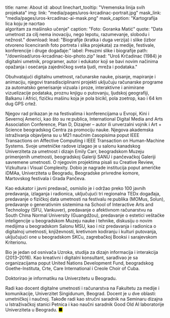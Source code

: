 title: 
    name: About
id: about 
linechart_tooltip: "Vremenska linija svih projekata"
img:
    link: "media/pages/uros-krcadinac-portrait.jpg"
    mask_link: "media/pages/uros-krcadinac-ai-mask.png"
    mask_caption: "Kartografija lica koju je nacrtao<br>algoritam za mašinsko učenje"
    caption: "Foto: Goranka Matić"
quote: "Data umetnost za cilj nema inovaciju, nego lepotu, razumevanje, slobodu i nežnost."
download:
    lead: "Biografije (kratka i duga verzija) i slike (izbor otvoreno licenciranih foto portreta i slika projekata) za medije, festivale, konferencije i druge događaje:"
    label: Preuzmi slike i biografije
    path: "/download/uros-krcadinac-bio-photo.zip"
lead: "<span>Uroš Krčadinac</span> (1984) je digitalni umetnik, programer, autor i edukator koji se bavi novim načinima opažanja i osećanja zajedničkog sveta ljudi, mreža i podataka."

Obuhvatajući digitalnu umetnost, računarske nauke, pisanje, mapiranje i animaciju, njegovi transdisciplinarni projekti uključuju računarske programe za automatsko generisanje vizuala i proze, interaktivne i animirane vizuelizacije podataka, proznu knjigu o putovanju, ljudskoj geografiji, Balkanu i Africi, fizičku mašinu koja je pola bicikl, pola zoetrop, kao i 64 km dug GPS crtež.

Njegov rad prikazan je na festivalima i konferencijama u Evropi, Kini i Severnoj Americi, kao što su re:publica, International Digital Media and Arts Association Conference, Plan D, Dizajner – autor ili unverzalni vojnik i Art + Science beogradskog Centra za promociju nauke. Njegova akademska istraživanja objavljena su u M21 naučnim časopisima poput IEEE Transactions on Affective Computing i IEEE Transaction on Human-Machine Systems. Svoje umetničke radove izlagao je u salonu kanadskog Univerziteta za umetnost i dizajn Emily Carr, beogradskom Muzeju primenjenih umetnosti, beogradskoj Galeriji SANU i pančevačkoj Galeriji savremene umetnosti. O njegovim projektima pisali su Creative Review, Vizkultura i Visual Complexity. Dobio je nagrade institucija poput američke iDMAa, Univerziteta u Beogradu, Beogradske privredne komore, Martovskog festivala i Grada Pančeva. 

Kao edukator i javni predavač, osmislio je i održao preko 100 javnih predavanja, izlaganja i radionica, uključujući tri regionalna TEDx događaja, predavanje o fizičkoj data umetnosti na festivalu re:publika (MOMus, Solun), predavanje o generativnim sistemima na School of Interactive Arts and Technology (SFU, Vankuver), predavanje o afektivnom računarstvu na South China Normal University (Guangdžou), predavanje o estetici veštačke inteligencije u beogradskom Muzeju nauke i tehnike, diskusiju o novim medijima u beogradskom Salonu MSU, kao i niz predavanja i radionica o digitalnoj umetnosti, književnosti, kretivnom kodiranju i kulturi putovanja, uključujući one u beogradskom SKCu, zagrebačkoj Booksi i sarajevskom Kriterionu.

Bio je jedan od osnivača Uzroka, studija za dizajn informacija i interakcija (2013–2016). Kao kreativni i digitalni konsultant, sarađivao je sa organizacijama poput United Nations Development Fund, beogradskog Goethe-Instituta, Crte, Care International i Creole Choir of Cuba.  

Doktorirao je informatiku na Univerzitetu u Beogradu.

Radi kao docent digitalne umetnosti i računarstva na Fakultetu za medije i komunikacije, Univerzitet Singidunum, Beograd. Docent je u dve oblasti: umetničkoj i naučnoj. Takođe radi kao stručni saradnik na Seminaru dizajna u Istraživačkoj stanici Petnica i kao naučni saradnik Good Old AI laboratorije Univerziteta u Beogradu. <mark>&#9632;</mark>